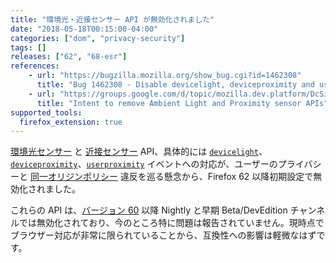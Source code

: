 ```yaml
---
title: "環境光・近接センサー API が無効化されました"
date: "2018-05-18T00:15:00-04:00"
categories: ["dom", "privacy-security"]
tags: []
releases: ["62", "68-esr"]
references:
    - url: "https://bugzilla.mozilla.org/show_bug.cgi?id=1462308"
      title: "Bug 1462308 - Disable devicelight, deviceproximity and userproximity events from stable"
    - url: "https://groups.google.com/d/topic/mozilla.dev.platform/DcSi_wLG4fc/discussion"
      title: "Intent to remove Ambient Light and Proximity sensor APIs"
supported_tools:
  firefox_extension: true
---
```

[環境光センサー](https://developer.mozilla.org/docs/Web/API/Ambient_Light_Events) と [近接センサー](https://developer.mozilla.org/docs/Web/API/Proximity_Events) API、具体的には [`devicelight`](https://developer.mozilla.org/docs/Web/Events/devicelight)、[`deviceproximity`](https://developer.mozilla.org/docs/Web/Events/deviceproximity)、[`userproximity`](https://developer.mozilla.org/docs/Web/Events/userproximity) イベントへの対応が、ユーザーのプライバシーと [同一オリジンポリシー](https://developer.mozilla.org/docs/Web/Security/Same-origin_policy) 違反を巡る懸念から、Firefox 62 以降初期設定で無効化されました。

これらの API は、[バージョン 60](https://www.fxsitecompat.dev/ja/docs/2018/various-device-sensor-apis-are-now-deprecated/) 以降 Nightly と早期 Beta/DevEdition チャンネルでは無効化されており、今のところ特に問題は報告されていません。現時点でブラウザー対応が非常に限られていることから、互換性への影響は軽微なはずです。
